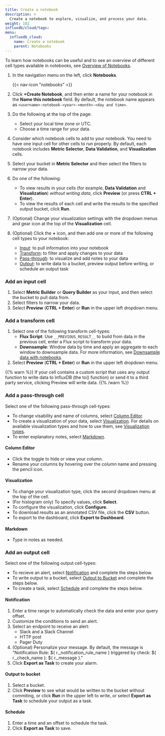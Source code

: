 ```yaml
---
title: Create a notebook
description: >
  Create a notebook to explore, visualize, and process your data.
weight: 102
influxdb/cloud/tags:
menu:
  influxdb_cloud:
    name: Create a notebook
    parent: Notebooks
---
```

To learn how notebooks can be useful and to see an overview of different cell types available in notebooks, see [Overview of Notebooks](/influxdb/cloud/notebooks/overview/).

1. In the navigation menu on the left, click **Notebooks**.

    {{< nav-icon "notebooks" >}}
2. Click **+Create Notebook**, and then enter a name for your notebook in the **Name this notebook** field. By default, the notebook name appears as `<username>-notebook-<year>-<month>-<day and time>`.
3. Do the following at the top of the page:
   - Select your local time zone or UTC.
   - Choose a time range for your data.
4. Consider which notebook cells to add to your notebook. You need to have one input cell for other cells to run properly. By default, each notebook includes **Metric Selector**, **Data Validation**, and **Visualization** cells. 
5. Select your bucket in **Metric Selector** and then select the filters to narrow your data. 
6. Do one of the following:
    - To view results in your cells (for example, **Data Validation** and **Visualization**) *without writing data*, click **Preview** (or press **CTRL + Enter**). 
    - To view the results of each cell and write the results to the specified output bucket, click **Run**.
7. (Optional) Change your visualization settings with the dropdown menus and gear icon at the top of the **Visualization** cell. 
8. (Optional) Click the **+** icon, and then add one or more of the following cell types to your notebook:

    - [Input](#add-an-input-cell): to pull information into your notebook
    - [Transform](#add-a-transform-cell): to filter and apply changes to your data
    - [Pass-through](#add-a-pass-through-cell): to visualize and add notes to your data
    - [Output](#add-an-output-cell): to write data to a bucket, preview output before writing, or schedule an output task

### Add an input cell

1. Select **Metric Builder** or **Query Builder** as your input, and then select the bucket to pull data from.
2. Select filters to narrow your data.
3. Select **Preview** (**CTRL + Enter**) or **Run** in the upper left dropdown menu.

### Add a transform cell

1. Select one of the following transform cell-types:
    - **Flux Script**: Use `__PREVIOUS_RESULT__` to build from data in the previous cell, enter a Flux script to transform your data. 
    - **Downsample**: Window data by time and apply an aggregate to each window to downsample data. For more information, see [Downsample data with notebooks](/influxdb/cloud/notebooks/downsample/).
2. Select **Preview** (**CTRL + Enter**) or **Run** in the upper left dropdown menu. 

{{% warn %}}
If your cell contains a custom script that uses any output function to write data to InfluxDB (the to() function) or send it to a third party service, clicking Preview will write data.
{{% /warn %}}

### Add a pass-through cell

Select one of the following pass-through cell-types: 

- To change visability and name of columns, select [Column Editor](#column-editor). 
- To create a visualization of your data, select [Visualization](#visualization). For details on available visualization types and how to use them, see [Visualization types](/influxdb/cloud/visualize-data/visualization-types/). 
- To enter explanatory notes, select [Markdown](#markdown). 

#### Column Editor  

- Click the toggle to hide or view your column. 
- Rename your columns by hovering over the column name and pressing the pencil icon. 

#### Visualization

- To change your visualization type, click the second dropdown menu at the top of the cell. 
- (For histogram only) To specify values, click **Select**. 
- To configure the visualization, click **Configure**. 
- To download results as an annotated CSV file, click the **CSV** button. 
- To export to the dashboard, click **Export to Dashboard**.  

#### Markdown

- Type in notes as needed.

### Add an output cell

Select one of the following output cell-types:

- To recieve an alert, select [Notification](#notification) and complete the steps below. 
- To write output to a bucket, select [Output to Bucket](#output-to-bucket) and complete the steps below. 
- To create a task, select [Schedule](#schedule) and complete the steps below. 

#### Notification

1. Enter a time range to automatically check the data and enter your query offset. 
2. Customize the conditions to send an alert. 
3. Select an endpoint to receive an alert: 
   - Slack and a Slack Channel 
   - HTTP post 
   - Pager Duty
4. (Optional) Personalize your message. By default, the message is "Notification Rule: ${ r._notification_rule_name } triggered by check: ${ r._check_name }: ${ r._message }." 
5. Click **Export as Task** to create your alarm. 

#### Output to bucket

1. Select a bucket. 
2. Click **Preview** to see what would be written to the bucket without commiting, or click **Run** in the upper left to write, or select **Export as Task** to schedule your output as a task. 

#### Schedule

1. Enter a time and an offset to schedule the task. 
2. Click **Export as Task** to save. 
